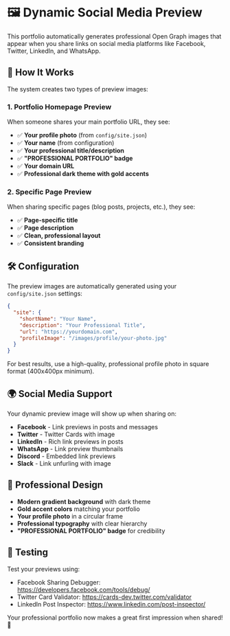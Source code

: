 # 🖼️ Dynamic Social Media Preview

This portfolio automatically generates professional Open Graph images that appear when you share links on social media platforms like Facebook, Twitter, LinkedIn, and WhatsApp.

## 🎯 How It Works

The system creates two types of preview images:

### 1. **Portfolio Homepage Preview**
When someone shares your main portfolio URL, they see:
- ✅ **Your profile photo** (from `config/site.json`)
- ✅ **Your name** (from configuration)
- ✅ **Your professional title/description**
- ✅ **"PROFESSIONAL PORTFOLIO" badge**
- ✅ **Your domain URL**
- ✅ **Professional dark theme with gold accents**

### 2. **Specific Page Preview**
When sharing specific pages (blog posts, projects, etc.), they see:
- ✅ **Page-specific title**
- ✅ **Page description**
- ✅ **Clean, professional layout**
- ✅ **Consistent branding**

## 🛠️ Configuration

The preview images are automatically generated using your `config/site.json` settings:

```json
{
  "site": {
    "shortName": "Your Name",
    "description": "Your Professional Title",
    "url": "https://yourdomain.com",
    "profileImage": "/images/profile/your-photo.jpg"
  }
}
```

For best results, use a high-quality, professional profile photo in square format (400x400px minimum).

## 🌍 Social Media Support

Your dynamic preview image will show up when sharing on:
- **Facebook** - Link previews in posts and messages
- **Twitter** - Twitter Cards with image
- **LinkedIn** - Rich link previews in posts
- **WhatsApp** - Link preview thumbnails
- **Discord** - Embedded link previews
- **Slack** - Link unfurling with image

## 🎨 Professional Design

- **Modern gradient background** with dark theme
- **Gold accent colors** matching your portfolio
- **Your profile photo** in a circular frame
- **Professional typography** with clear hierarchy
- **"PROFESSIONAL PORTFOLIO" badge** for credibility

## 📱 Testing

Test your previews using:
- Facebook Sharing Debugger: https://developers.facebook.com/tools/debug/
- Twitter Card Validator: https://cards-dev.twitter.com/validator
- LinkedIn Post Inspector: https://www.linkedin.com/post-inspector/

Your professional portfolio now makes a great first impression when shared! 🌟 
